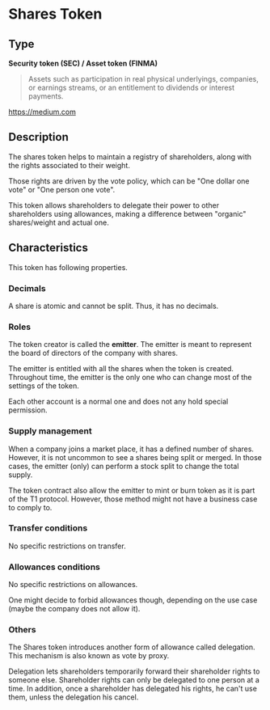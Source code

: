 # Shares Token

## Type 
**Security token (SEC) / Asset token (FINMA)**

> Assets such as participation in real physical underlyings, companies, or earnings streams, or an entitlement to dividends or interest payments.

https://medium.com

## Description
The shares token helps to maintain a registry of shareholders, along with
the rights associated to their weight.

Those rights are driven by the vote policy, which can be "One dollar one vote"
or "One person one vote".

This token allows shareholders to delegate their power to other shareholders
using allowances, making a difference between "organic" shares/weight and
actual one.

## Characteristics

This token has following properties.

### Decimals
A share is atomic and cannot be split. Thus, it has no decimals.

### Roles
The token creator is called the **emitter**. The emitter is meant to represent 
the board of directors of the company with shares.

The emitter is entitled with all the shares when the token is created. 
Throughout time, the emitter is the only one who can change most of the 
settings of the token.

Each other account is a normal one and does not any hold special permission.

### Supply management
When a company joins a market place, it has a defined number of shares.
However, it is not uncommon to see a shares being split or merged.
In those cases, the emitter (only) can perform a stock split to change the
total supply.

The token contract also allow the emitter to mint or burn token as it is part
of the T1 protocol. However, those method might not have a business case to
comply to.

### Transfer conditions
No specific restrictions on transfer.

### Allowances conditions
No specific restrictions on allowances.

One might decide to forbid allowances though, depending
on the use case (maybe the company does not allow it).

### Others
The Shares token introduces another form of allowance called delegation.
This mechanism is also known as vote by proxy.

Delegation lets shareholders temporarily forward their shareholder rights to
someone else. Shareholder rights can only be delegated to one person at a time.
In addition, once a shareholder has delegated his rights, he can't use them, 
unless the delegation his cancel.